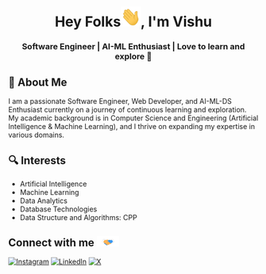 
<h1 align='center'> Hey Folks<img src="https://raw.githubusercontent.com/ABSphreak/ABSphreak/master/gifs/Hi.gif"  width="40" height="40">, I'm Vishu</h1>
<h3 align="center">Software Engineer | AI-ML Enthusiast | Love to learn and explore 🚀</h3>

 ## 💫 About Me
I am a passionate Software Engineer, Web Developer, and AI-ML-DS Enthusiast currently on a journey of continuous learning and exploration. My academic background is in Computer Science and Engineering (Artificial Intelligence & Machine Learning), and I thrive on expanding my expertise in various domains.

 ## 🔍 Interests 
- Artificial Intelligence
- Machine Learning
- Data Analytics
- Database Technologies
- Data Structure and Algorithms: CPP



## Connect with me <img src="https://github.com/sakshamgurbhele/sakshamgurbhele/blob/main/Images/Handshake.gif" width="45px">
<!--<p align="center"><img align="center" alt="Coding" width="100%" src="https://cdn.discordapp.com/attachments/854369708812140564/942666586936975400/Vishu_Banner.gif"></p>-->
[![Instagram](https://img.shields.io/badge/Instagram-%23E4405F.svg?logo=Instagram&logoColor=white)](https://instagram.com/vishu.tyagi_) [![LinkedIn](https://img.shields.io/badge/LinkedIn-%230077B5.svg?logo=linkedin&logoColor=white)](https://linkedin.com/in/https://www.linkedin.com/in/vishutyagii/) [![X](https://img.shields.io/badge/X-black.svg?logo=X&logoColor=white)](https://x.com/@vishutyagii) 




<!--
**vishutyagii/vishutyagii** is a ✨ _special_ ✨ repository because its `README.md` (this file) appears on your GitHub profile.

Here are some ideas to get you started:

- 🔭 I’m currently working on ...
- 🌱 I’m currently learning ...
- 👯 I’m looking to collaborate on ...
- 🤔 I’m looking for help with ...
- 💬 Ask me about ...
- 📫 How to reach me: ...
- 😄 Pronouns: ...
- ⚡ Fun fact: ...
-->
